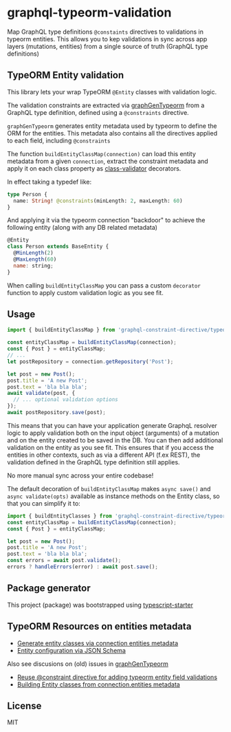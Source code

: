 # graphql-typeorm-validation

Map GraphQL type definitions `@constaints` directives to validations in typeorm entities.
This allows you to kep validations in sync across app layers (mutations, entities) from a single source of truth (GraphQL type definitions)

## TypeORM Entity validation

This library lets your wrap TypeORM `@Entity` classes with validation logic.

The validation constraints are extracted via [graphGenTypeorm](https://github.com/jjwtay/graphGenTypeorm) from a GraphQL type definition, defined using a `@constraints` directive.

`graphGenTypeorm` generates entity metadata used by typeorm to define the ORM for the entities.
This metadata also contains all the directives applied to each field, including `@constraints`

The function `buildEntityClassMap(connection)` can load this entity metadata from a given `connection`, extract the constraint metadata and apply it on each class property as [class-validator](https://github.com/typestack/class-validator) decorators.

In effect taking a typedef like:

```graphql
type Person {
  name: String! @constraints(minLength: 2, maxLength: 60)
}
```

And applying it via the typeorm connection "backdoor" to achieve the following entity (along with any DB related metadata)

```js
@Entity
class Person extends BaseEntity {
  @MinLength(2)
  @MaxLength(60)
  name: string;
}
```

When calling `buildEntityClassMap` you can pass a custom `decorator` function to apply custom validation logic as you see fit.

## Usage

```js
import { buildEntityClassMap } from 'graphql-constraint-directive/typeorm';

const entityClassMap = buildEntityClassMap(connection);
const { Post } = entityClassMap;
// ...
let postRepository = connection.getRepository('Post');

let post = new Post();
post.title = 'A new Post';
post.text = 'bla bla bla';
await validate(post, {
  // ... optional validation options
});
await postRepository.save(post);
```

This means that you can have your application generate GraphqL resolver logic to apply validation both on the input object (arguments) of a mutation and on the entity created to be saved in the DB. You can then add additional validation on the entity as you see fit.
This ensures that if you access the entities in other contexts, such as via a different API (f.ex REST), the validation defined in the GraphQL type definition still applies.

No more manual sync across your entire codebase!

The default decoration of `buildEntityClassMap` makes `async save()` and `async validate(opts)` available as instance methods on the Entity class, so that you can simplify it to:

```js
import { buildEntityClasses } from 'graphql-constraint-directive/typeorm';
const entityClassMap = buildEntityClassMap(connection);
const { Post } = entityClassMap;

let post = new Post();
post.title = 'A new Post';
post.text = 'bla bla bla';
const errors = await post.validate();
errors ? handleErrors(error) : await post.save();
```

## Package generator

This project (package) was bootstrapped using [typescript-starter](https://github.com/bitjson/typescript-starter)

## TypeORM Resources on entities metadata

- [Generate entity classes via connection entities metadata](https://github.com/typeorm/typeorm/issues/3141)
- [Entity configuration via JSON Schema](https://github.com/typeorm/typeorm/issues/1818)

Also see discusions on (old) issues in [graphGenTypeorm](https://github.com/jjwtay/graphGenTypeorm/issues)

- [Reuse @constraint directive for adding typeorm entity field validations](https://github.com/jjwtay/graphGenTypeorm/issues/1)
- [Building Entity classes from connection.entities metadata](https://github.com/jjwtay/graphGenTypeorm/issues/2)

## License

MIT
